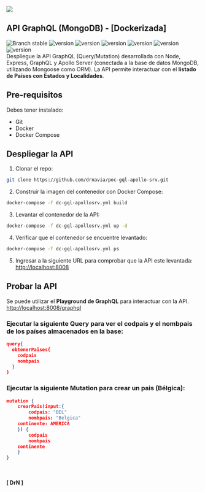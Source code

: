 <img src="http://drnavia.com/logos/POC-GraphQL-2019.png"></img>

## API GraphQL (MongoDB) - [Dockerizada]
![Branch stable](https://img.shields.io/badge/branch-master-blue.svg)
![version](https://img.shields.io/badge/node-v8.x-6BBE50.svg)
![version](https://img.shields.io/badge/express-v4.x-D7D7D7.svg)
![version](https://img.shields.io/badge/mongodb-v4.x-499D4A.svg)
![version](https://img.shields.io/badge/graphql-v14.x-E10098.svg)
![version](https://img.shields.io/badge/apollo-v2.x-024561.svg)
![version](https://img.shields.io/badge/docker%20compose-build-309CEC.svg)<br>
Despliegue la API GraphQL (Query/Mutation) desarrollada con Node, Express, GraphQL y Apollo Server (conectada a la base de datos MongoDB, utilizando Mongoose como ORM). La API permite interactuar con el **listado de Países con Estados y Localidades**.<br>

## Pre-requisitos
Debes tener instalado:
+ Git
+ Docker
+ Docker Compose

## Despliegar la API
1. Clonar el repo:
```bash
git clone https://github.com/drnavia/poc-gql-apollo-srv.git
```
2. Construir la imagen del contenedor con Docker Compose:
```bash
docker-compose -f dc-gql-apollosrv.yml build
```
3. Levantar el contenedor de la API:
```bash
docker-compose -f dc-gql-apollosrv.yml up -d
```
4. Verificar que el contenedor se encuentre levantado:
```bash
docker-compose -f dc-gql-apollosrv.yml ps
```
5. Ingresar a la siguiente URL para comprobar que la API este levantada:<br>
[http://localhost:8008](http://localhost:8008)

## Probar la API
Se puede utilizar el **Playground de GraphQL** para interactuar con la API.<br>
[http://localhost:8008/graphql](http://localhost:8008/graphql)

### Ejecutar la siguiente Query para ver el codpais y el nombpais de los países almacenados en la base:

```json
query{
  obtenerPaises{
    codpais
    nombpais
  }
}
```

### Ejecutar la siguiente Mutation para crear un pais (Bélgica):
```json
mutation {
	crearPais(input:{
		codpais: "BEL"
		nombpais: "Belgica"
    continente: AMERICA
	}) {
		codpais
		nombpais
    continente
	}
}
```


<br><br>
**[ DrN ]**